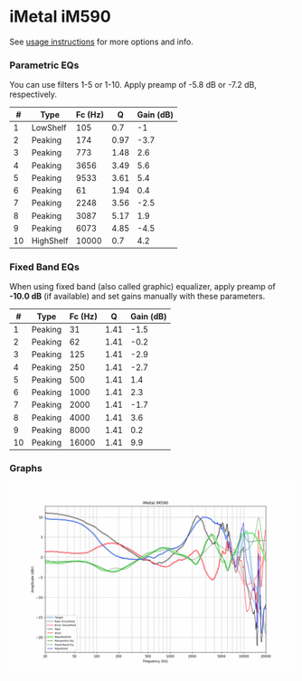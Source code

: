 # iMetal iM590
See [usage instructions](https://github.com/jaakkopasanen/AutoEq#usage) for more options and info.

### Parametric EQs
You can use filters 1-5 or 1-10. Apply preamp of -5.8 dB or -7.2 dB, respectively.

|   # | Type      |   Fc (Hz) |    Q |   Gain (dB) |
|-----|-----------|-----------|------|-------------|
|   1 | LowShelf  |       105 | 0.7  |        -1   |
|   2 | Peaking   |       174 | 0.97 |        -3.7 |
|   3 | Peaking   |       773 | 1.48 |         2.6 |
|   4 | Peaking   |      3656 | 3.49 |         5.6 |
|   5 | Peaking   |      9533 | 3.61 |         5.4 |
|   6 | Peaking   |        61 | 1.94 |         0.4 |
|   7 | Peaking   |      2248 | 3.56 |        -2.5 |
|   8 | Peaking   |      3087 | 5.17 |         1.9 |
|   9 | Peaking   |      6073 | 4.85 |        -4.5 |
|  10 | HighShelf |     10000 | 0.7  |         4.2 |

### Fixed Band EQs
When using fixed band (also called graphic) equalizer, apply preamp of **-10.0 dB** (if available) and set gains manually with these parameters.

|   # | Type    |   Fc (Hz) |    Q |   Gain (dB) |
|-----|---------|-----------|------|-------------|
|   1 | Peaking |        31 | 1.41 |        -1.5 |
|   2 | Peaking |        62 | 1.41 |        -0.2 |
|   3 | Peaking |       125 | 1.41 |        -2.9 |
|   4 | Peaking |       250 | 1.41 |        -2.7 |
|   5 | Peaking |       500 | 1.41 |         1.4 |
|   6 | Peaking |      1000 | 1.41 |         2.3 |
|   7 | Peaking |      2000 | 1.41 |        -1.7 |
|   8 | Peaking |      4000 | 1.41 |         3.6 |
|   9 | Peaking |      8000 | 1.41 |         0.2 |
|  10 | Peaking |     16000 | 1.41 |         9.9 |

### Graphs
![](./iMetal%20iM590.png)
